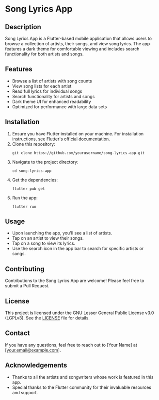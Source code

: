 # Song Lyrics App

## Description
Song Lyrics App is a Flutter-based mobile application that allows users to browse a collection of artists, their songs, and view song lyrics. The app features a dark theme for comfortable viewing and includes search functionality for both artists and songs.

## Features
- Browse a list of artists with song counts
- View song lists for each artist
- Read full lyrics for individual songs
- Search functionality for artists and songs
- Dark theme UI for enhanced readability
- Optimized for performance with large data sets

## Installation
1. Ensure you have Flutter installed on your machine. For installation instructions, see [Flutter's official documentation](https://flutter.dev/docs/get-started/install).
2. Clone this repository:
   ```
   git clone https://github.com/yourusername/song-lyrics-app.git
   ```
3. Navigate to the project directory:
   ```
   cd song-lyrics-app
   ```
4. Get the dependencies:
   ```
   flutter pub get
   ```
5. Run the app:
   ```
   flutter run
   ```

## Usage
- Upon launching the app, you'll see a list of artists.
- Tap on an artist to view their songs.
- Tap on a song to view its lyrics.
- Use the search icon in the app bar to search for specific artists or songs.

## Contributing
Contributions to the Song Lyrics App are welcome! Please feel free to submit a Pull Request.

## License
This project is licensed under the GNU Lesser General Public License v3.0 (LGPLv3). See the [LICENSE](LICENSE) file for details.

## Contact
If you have any questions, feel free to reach out to [Your Name] at [your.email@example.com].

## Acknowledgements
- Thanks to all the artists and songwriters whose work is featured in this app.
- Special thanks to the Flutter community for their invaluable resources and support.